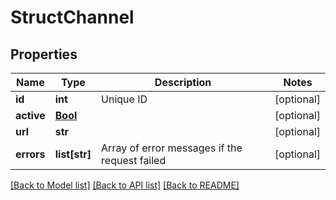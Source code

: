 # StructChannel

## Properties
Name | Type | Description | Notes
------------ | ------------- | ------------- | -------------
**id** | **int** | Unique ID | [optional] 
**active** | [**Bool**](Bool.md) |  | [optional] 
**url** | **str** |  | [optional] 
**errors** | **list[str]** | Array of error messages if the request failed | [optional] 

[[Back to Model list]](../README.md#documentation-for-models) [[Back to API list]](../README.md#documentation-for-api-endpoints) [[Back to README]](../README.md)


